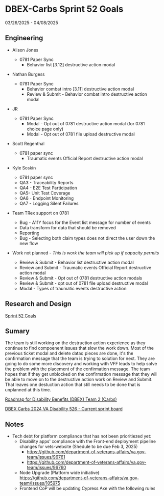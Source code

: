 # DBEX-Carbs Sprint 52 Goals	
03/26/2025 - 04/08/2025

## Engineering
  - Alison Jones
    - 0781 Paper Sync
      - Behavior list [3.12] destructive action modal	
   
  - Nathan Burgess
    - 0781 Paper Sync
      - Behavior combat intro [3.11] destructive action modal
      - Review & Submit - Behavior combat intro destructive action modal	
   
  - JR
    - 0781 Paper Sync
      - Modal - Opt out of 0781 destructive action modal (for 0781 choice page only)
      - Modal - Opt out of 0781 file upload destructive modal	
         
 - Scott Regenthal
    - 0781 paper sync
      - Traumatic events Official Report destructive action modal 

- Kyle Soskin
    - 0781 paper sync
     - QA3 - Traceability Reports
     - QA4 - E2E Test Participation
     - QA5- Unit Test Coverage
     - QA6 - Endpoint Monitoring
     - QA7 - Logging Silent Failures
       
- Team TRex support on 0781 
  - Bug - A11Y focus for the Event list message for number of events
  - Data transform for data that should be removed
  - Reporting
  - Bug - Selecting both claim types does not direct the user down the new flow	

- Work not planned - _This is work the team will pick up if capacity permits_
  - Review & Submit - Behavior list destructive action modal	
  - Review and Submit - Traumatic events Official Report destructive action modal	
  - Review & Submit - Opt out of 0781 destructive action modals
  - Review & Submit -  opt out of 0781 file upload destructive modal
  - Modal - Types of traumatic events destructive action


## Research and Design
[Sprint 52 Goals](https://dsva.slack.com/docs/T03FECE8V/F07N6EH4EUE)


## Sumary
The team is still working on the destruction action experience as they continue to find compoenent issues that slow the work down. Most of the previous ticket modal and delete dataq pieces are done, it's the confirmation message that the team is trying to solution for next. They are going to do some more discovery and working with VFF leads to help solve the problem with the placement of the confirmation message. The team hopes that if they get unblocked on the confirmation message that they will be able to move on to the destructive action work on Review and Submit. That leaves one destuction action that still needs to be done that is unplanned at this time. 


[Roadmap for Disability Benefits (DBEX) Team 2 (Carbs)](https://app.mural.co/t/departmentofveteransaffairs9999/m/departmentofveteransaffairs9999/1717458460532/5a74ece0ca694a9e6c85b3a1130a8c7b8dabf123?wid=0-1728398176278)

[DBEX Carbs 2024 VA Disability 526 - Current sprint board](https://github.com/orgs/department-of-veterans-affairs/projects/1263/views/9)

## Notes
- Tech debt for platform compliance that has not been prioritiezed yet:
  - Disability apps' compliance with the Front-end deployment pipeline changes for vets-website (Shedule to be due Feb 3, 2025) 
    - https://github.com/department-of-veterans-affairs/va.gov-team/issues/96761
    - https://github.com/department-of-veterans-affairs/va.gov-team/issues/96760
  - Node Upgrade (Platform wide initiative)	https://github.com/department-of-veterans-affairs/va.gov-team/issues/105975
  - Frontend CoP will be updating Cypress Axe with the following rules
